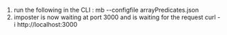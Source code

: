1. run the following in the CLI : mb --configfile arrayPredicates.json
2. imposter is now waiting at port 3000 and is waiting for the request
   curl -i http://localhost:3000

